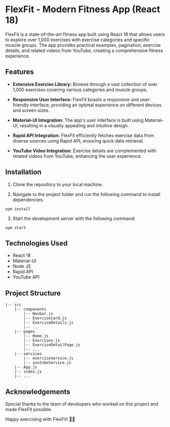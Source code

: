 # FlexFit - Modern Fitness App (React 18)

FlexFit is a state-of-the-art fitness app built using React 18 that allows users to explore over 1,000 exercises with exercise categories and specific muscle groups. The app provides practical examples, pagination, exercise details, and related videos from YouTube, creating a comprehensive fitness experience.

## Features

- **Extensive Exercise Library:** Browse through a vast collection of over 1,000 exercises covering various categories and muscle groups.

- **Responsive User Interface:** FlexFit boasts a responsive and user-friendly interface, providing an optimal experience on different devices and screen sizes.

- **Material-UI Integration:** The app's user interface is built using Material-UI, resulting in a visually appealing and intuitive design.

- **Rapid API Integration:** FlexFit efficiently fetches exercise data from diverse sources using Rapid API, ensuring quick data retrieval.

- **YouTube Video Integration:** Exercise details are complemented with related videos from YouTube, enhancing the user experience.

## Installation

1. Clone the repository to your local machine.

2. Navigate to the project folder and run the following command to install dependencies:

```
npm install
```

3. Start the development server with the following command:

```
npm start
```

## Technologies Used
- React 18
- Material-UI
- Node JS
- Rapid API
- YouTube API

## Project Structure
```
|-- src
    |-- components
        |-- Navbar.js
        |-- ExerciseCard.js
        |-- ExerciseDetails.js
        |-- ...
    |-- pages
        |-- Home.js
        |-- Exercises.js
        |-- ExerciseDetailPage.js
        |-- ...
    |-- services
        |-- exerciseService.js
        |-- youtubeService.js
    |-- App.js
    |-- index.js
    |-- ...
```
## Acknowledgements

Special thanks to the team of developers who worked on this project and made FlexFit possible.

Happy exercising with FlexFit! 🏋️‍♀️



